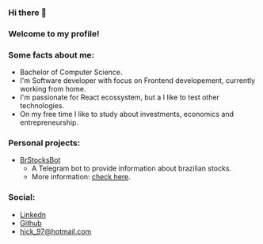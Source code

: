 ### Hi there 👋

### Welcome to my profile!

### Some facts about me:

- Bachelor of Computer Science.
- I'm Software developer with focus on Frontend developement, currently working from home.
- I'm passionate for React ecossystem, but a I like to test other technologies.
- On my free time I like to study about investments, economics and entrepreneurship.

### Personal projects:

- [BrStocksBot](https://t.me/brstocksbot)
  - A Telegram bot to provide information about brazilian stocks.
  - More information: [check here](https://www.instagram.com/brstocksbot).

### Social:

- [Linkedn](https://www.linkedin.com/in/henrique-augusto-84b490133/)
- [Github](https://github.com/hick97?tab=repositories)
- hick_97@hotmail.com


